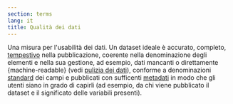 ```yaml
---
section: terms
lang: it
title: Qualità dei dati
---
```


Una misura per l'usabilità dei dati. Un dataset ideale è accurato, completo, [tempestivo](../timely/) nella pubblicazione, coerente nella denominazione degli elementi e nella sua gestione, ad esempio, dati mancanti o direttamente {machine-readable} (vedi [pulizia dei dati](../data-cleaning/)), conforme a denominazioni [standard](../standard/) dei campi e pubblicati con sufficenti [metadati](../metadata/) in modo che gli utenti siano in grado di capirli (ad esempio, da chi viene pubblicato il dataset e il significato delle variabili presenti).
